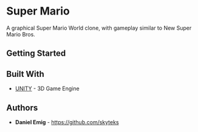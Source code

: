 # Super Mario

A graphical Super Mario World clone, with gameplay similar to New Super Mario Bros.


## Getting Started

## Built With

* [UNITY](https://unity.com/de) - 3D Game Engine

## Authors

* **Daniel Emig** - https://github.com/skyteks
